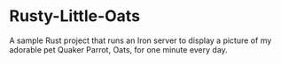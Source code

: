 Rusty-Little-Oats
=================

A sample Rust project that runs an Iron server to display a picture of my adorable pet Quaker Parrot, Oats, for one minute every day. 
